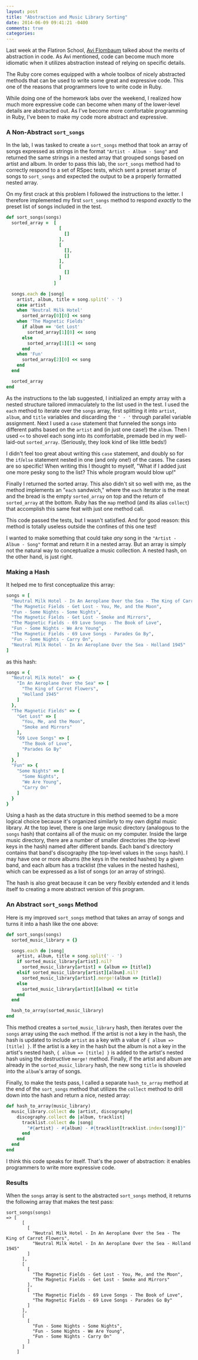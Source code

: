 ```yaml
---
layout: post
title: "Abstraction and Music Library Sorting"
date: 2014-06-09 09:41:21 -0400
comments: true
categories: 
---
```


Last week at the Flatiron School, [Avi Flombaum](https://twitter.com/aviflombaum) talked about the merits of abstraction in code. As Avi mentioned, code can become much more idiomatic when it utilizes abstraction instead of relying on specific details.

The Ruby core comes equipped with a whole toolbox of nicely abstracted methods that can be used to write some great and expressive code. This one of the reasons that programmers love to write code in Ruby.

While doing one of the homework labs over the weekend, I realized how much more expressive code can become when many of the lower-level details are abstracted out. As I've become more comfortable programming in Ruby, I've been to make my code more abstract and expressive.

### A Non-Abstract `sort_songs`

In the lab, I was tasked to create a `sort_songs` method that took an array of songs expressed as strings in the format `"Artist - Album - Song"` and returned the same strings in a nested array that grouped songs based on artist and album. In order to pass this lab, the `sort_songs` method had to correctly respond to a set of RSpec tests, which sent a preset array of songs to `sort_songs` and expected the output to be a properly formatted nested array.

On my first crack at this problem I followed the instructions to the letter. I therefore implemented my first `sort_songs` method to respond *exactly* to the preset list of songs included in the test. 

```ruby
def sort_songs(songs)
  sorted_array =  [
                    [
                      []
                    ],
                    [
                      [],
                      []
                    ],
                    [
                      []
                    ]
                  ]

  songs.each do |song|
    artist, album, title = song.split(' - ')
    case artist
    when 'Neutral Milk Hotel'
      sorted_array[0][0] << song
    when 'The Magnetic Fields'
      if album == 'Get Lost'
        sorted_array[1][0] << song
      else
        sorted_array[1][1] << song
      end
    when 'Fun'
      sorted_array[2][0] << song
    end
  end

  sorted_array
end
```

As the instructions to the lab suggested, I initialized an empty array with a nested structure tailored immaculately to the list used in the test. I used the `each` method to iterate over the `songs` array, first splitting it into `artist`, `album`, and `title` variables and discarding the `' - '` through parallel variable assignment. Next I used a `case` statement that funneled the songs into different paths based on the `artist` and (in just one case!) the `album`. Then I used `<<` to shovel each song into its comfortable, premade bed in my well-laid-out `sorted_array`. (Seriously, they look kind of like little beds!)

I didn't feel too great about writing this `case` statement, and doubly so for the `if`/`else` statement nested in one (and only one!) of the cases. The cases are so specific! When writing this I thought to myself, "What if I added just one more pesky song to the list? This whole program would blow up!"

Finally I returned the sorted array. This also didn't sit so well with me, as the method implements an "`each` sandwich," where the `each` iterator is the meat and the bread is the empty `sorted_array` on top and the return of `sorted_array` at the bottom. Ruby has the `map` method (and its alias `collect`) that accomplish this same feat with just one method call.

This code passed the tests, but I wasn't satisfied. And for good reason: this method is totally useless outside the confines of this one test!

I wanted to make something that could take *any* song in the `"Artist - Album - Song"` format and return it in a nested array. But an array is simply not the natural way to conceptualize a music collection. A nested hash, on the other hand, is just right.

### Making a Hash

It helped me to first conceptualize this array:

```ruby
songs = [
  "Neutral Milk Hotel - In An Aeroplane Over the Sea - The King of Carrot Flowers",
  "The Magnetic Fields - Get Lost - You, Me, and the Moon",
  "Fun - Some Nights - Some Nights",
  "The Magnetic Fields - Get Lost - Smoke and Mirrors",
  "The Magnetic Fields - 69 Love Songs - The Book of Love",
  "Fun - Some Nights - We Are Young",
  "The Magnetic Fields - 69 Love Songs - Parades Go By",
  "Fun - Some Nights - Carry On",
  "Neutral Milk Hotel - In An Aeroplane Over the Sea - Holland 1945"
]
```

as this hash:

```ruby
songs = {
  "Neutral Milk Hotel"  => { 
    "In An Aeroplane Over the Sea" => [
      "The King of Carrot Flowers", 
      "Holland 1945"
    ]
  },
  "The Magnetic Fields" => { 
    "Get Lost" => [
      "You, Me, and the Moon",
      "Smoke and Mirrors"
    ], 
    "69 Love Songs" => [
      "The Book of Love",
      "Parades Go By"
    ]
  },
  "Fun" => { 
    "Some Nights" => [
      "Some Nights",
      "We Are Young",
      "Carry On"
    ]
  }
}
```

Using a hash as the data structure in this method seemed to be a more logical choice because it's organized similarly to my own digital music library. At the top level, there is one large music directory (analogous to the `songs` hash) that contains all of the music on my computer. Inside the large music directory, there are a number of smaller directories (the top-level keys in the hash) named after different bands. Each band's directory contains that band's discography (the top-level values in the `songs` hash). I may have one or more albums (the keys in the nested hashes) by a given band, and each album has a tracklist (the values in the nested hashes), which can be expressed as a list of songs (or an array of strings).

The hash is also great because it can be very flexibly extended and it lends itself to creating a more abstract version of this program.

### An Abstract `sort_songs` Method

Here is my improved `sort_songs` method that takes an array of songs and turns it into a hash like the one above:

```ruby
def sort_songs(songs)
  sorted_music_library = {}

  songs.each do |song|
    artist, album, title = song.split(' - ')
    if sorted_music_library[artist].nil? 
      sorted_music_library[artist] = {album => [title]}
    elsif sorted_music_library[artist][album].nil?
      sorted_music_library[artist].merge!(album => [title])
    else
      sorted_music_library[artist][album] << title
    end
  end

  hash_to_array(sorted_music_library)
end
```

This method creates a `sorted_music_library` hash, then iterates over the `songs` array using the `each` method. If the artist is not a key in the hash, the hash is updated to include `artist` as a key with a value of `{ album => [title] }`. If the artist is a key in the hash but the album is not a key in the artist's nested hash, `{ album => [title] }` is added to the artist's nested hash using the destructive `merge!` method. Finally, if the artist and album are already in the `sorted_music_library` hash, the new song `title` is shoveled into the `album`'s array of songs.

Finally, to make the tests pass, I called a separate `hash_to_array` method at the end of the `sort_songs` method that utilizes the `collect` method to drill down into the hash and return a nice, nested array:

```ruby
def hash_to_array(music_library)
  music_library.collect do |artist, discography|
    discography.collect do |album, tracklist|
      tracklist.collect do |song|
        "#{artist} - #{album} - #{tracklist[tracklist.index(song)]}"
      end
    end
  end
end
```

I think this code speaks for itself. That's the power of abstraction: it enables programmers to write more expressive code.

### Results

When the `songs` array is sent to the abstracted `sort_songs` method, it returns the following array that makes the test pass:

```
sort_songs(songs)
=> [
      [
        [
          "Neutral Milk Hotel - In An Aeroplane Over the Sea - The King of Carrot Flowers",
          "Neutral Milk Hotel - In An Aeroplane Over the Sea - Holland 1945"
        ]
      ],
      [
        [
          "The Magnetic Fields - Get Lost - You, Me, and the Moon",
          "The Magnetic Fields - Get Lost - Smoke and Mirrors"
        ],
        [
          "The Magnetic Fields - 69 Love Songs - The Book of Love",
          "The Magnetic Fields - 69 Love Songs - Parades Go By"
        ]
      ],
      [
        [
          "Fun - Some Nights - Some Nights",
          "Fun - Some Nights - We Are Young",
          "Fun - Some Nights - Carry On"
        ]
      ]
    ]
```